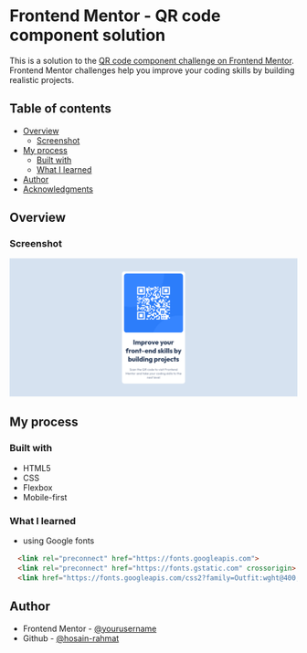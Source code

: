 # Frontend Mentor - QR code component solution

This is a solution to the [QR code component challenge on Frontend Mentor](https://www.frontendmentor.io/challenges/qr-code-component-iux_sIO_H). Frontend Mentor challenges help you improve your coding skills by building realistic projects. 

## Table of contents

- [Overview](#overview)
  - [Screenshot](#screenshot)
- [My process](#my-process)
  - [Built with](#built-with)
  - [What I learned](#what-i-learned)
- [Author](#author)
- [Acknowledgments](#acknowledgments)


## Overview

### Screenshot

![Desktop](./screenshots/Screenshot-QR-code.png)

## My process

### Built with

- HTML5
- CSS 
- Flexbox
- Mobile-first

### What I learned

- using Google fonts
```html
  <link rel="preconnect" href="https://fonts.googleapis.com">
  <link rel="preconnect" href="https://fonts.gstatic.com" crossorigin>
  <link href="https://fonts.googleapis.com/css2?family=Outfit:wght@400;700&display=swap" rel="stylesheet">
```

## Author

- Frontend Mentor - [@yourusername](https://www.frontendmentor.io/profile/hosain-rahmat)
- Github - [@hosain-rahmat](https://github.com/hosain-rahmat)
